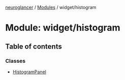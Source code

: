 [neuroglancer](../README.md) / [Modules](../modules.md) / widget/histogram

# Module: widget/histogram

## Table of contents

### Classes

- [HistogramPanel](../classes/widget_histogram.HistogramPanel.md)
